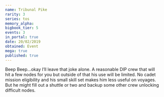 ```yaml
---
name: Tribunal Pike
rarity: 3
series: tos
memory_alpha:
bigbook_tier: 5
events: 3
in_portal: true
date: 20/02/2019
obtained: Event
mega: true
published: true
---
```


Beep Beep...okay I’ll leave that joke alone. A reasonable DIP crew that will hit a few nodes for you but outside of that his use will be limited. No cadet mission eligibility and his small skill set makes him less useful on voyages. But he might fill out a shuttle or two and backup some other crew unlocking difficult nodes.
